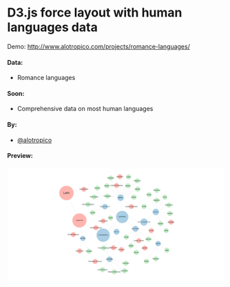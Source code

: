 
D3.js force layout with human languages data
========

Demo: http://www.alotropico.com/projects/romance-languages/

#### Data: ####
* Romance languages 

#### Soon: ####
* Comprehensive data on most human languages

#### By: ####

* [@alotropico](http://alotropico.com)

#### Preview: ####

![preview](https://raw.githubusercontent.com/alotropico/languages-visualizations/master/data/preview.png)